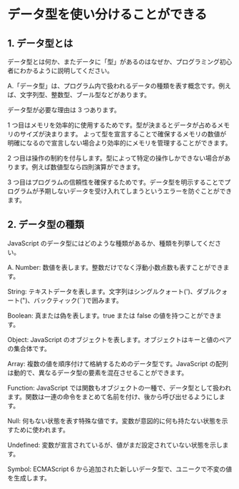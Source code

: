 # データ型を使い分けることができる

## 1. データ型とは

データ型とは何か、またデータに「型」があるのはなぜか、プログラミング初心者にわかるように説明してください。

A.「データ型」は、プログラム内で扱われるデータの種類を表す概念です。例えば、文字列型、整数型、ブール型などがあります。

データ型が必要な理由は 3 つあります。

1 つ目はメモリを効率的に使用するためです。型が決まるとデータが占めるメモリのサイズが決まります。
よって型を宣言することで確保するメモリの数値が明確になるので宣言しない場合より効率的にメモリを管理することができます。

2 つ目は操作の制約を付与します。型によって特定の操作しかできない場合があります。例えば数値型なら四則演算ができます。

3 つ目はプログラムの信頼性を確保するためです。データ型を明示することでプログラムが予期しないデータを受け入れてしまうというエラーを防ぐことができます。

## 2. データ型の種類

JavaScript のデータ型にはどのような種類があるか、種類を列挙してください。

A. Number: 数値を表します。整数だけでなく浮動小数点数も表すことができます。

String: テキストデータを表します。文字列はシングルクォート(')、ダブルクォート(")、バックティック(``)で囲みます。

Boolean: 真または偽を表します。true または false の値を持つことができます。

Object: JavaScript のオブジェクトを表します。オブジェクトはキーと値のペアの集合体です。

Array: 複数の値を順序付けて格納するためのデータ型です。JavaScript の配列は動的で、異なるデータ型の要素を混在させることができます。

Function: JavaScript では関数もオブジェクトの一種で、データ型として扱われます。関数は一連の命令をまとめて名前を付け、後から呼び出せるようにします。

Null: 何もない状態を表す特殊な値です。変数が意図的に何も持たない状態を示すために使われます。

Undefined: 変数が宣言されているが、値がまだ設定されていない状態を示します。

Symbol: ECMAScript 6 から追加された新しいデータ型で、ユニークで不変の値を生成します。
